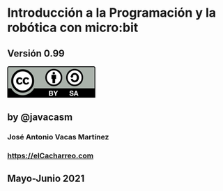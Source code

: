 # Introducción a la Programación y la robótica con micro:bit


## Versión 0.99


![Licencia CC by SA](./images/Licencia_CC_peque.png) 

## by @javacasm


### José Antonio Vacas Martínez

### https://elCacharreo.com

## Mayo-Junio 2021
